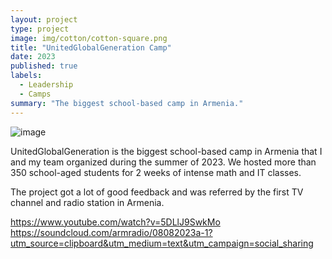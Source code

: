 ```yaml
---
layout: project
type: project
image: img/cotton/cotton-square.png
title: "UnitedGlobalGeneration Camp"
date: 2023
published: true
labels:
  - Leadership
  - Camps
summary: "The biggest school-based camp in Armenia."
---
```


![image](https://github.com/user-attachments/assets/8d6a21a8-5b6e-4a51-b35d-099c17a0b848)

UnitedGlobalGeneration is the biggest school-based camp in Armenia that I and my team organized during the summer of 2023. We hosted more than 350 school-aged students for 2 weeks of intense math and IT classes.

The project got a lot of good feedback and was referred by the first TV channel and radio station in Armenia. 

https://www.youtube.com/watch?v=5DLlJ9SwkMo
https://soundcloud.com/armradio/08082023a-1?utm_source=clipboard&utm_medium=text&utm_campaign=social_sharing
